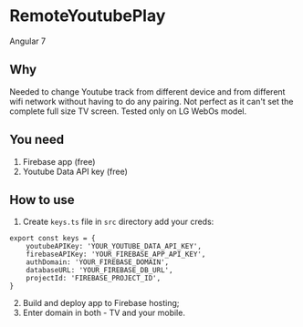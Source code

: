 # RemoteYoutubePlay

Angular 7

## Why

Needed to change Youtube track from different device and from different wifi network without having to do any pairing. Not perfect as it can't set the complete full size TV screen. Tested only on LG WebOs model.

## You need

1. Firebase app (free)
2. Youtube Data API key (free)

## How to use

1. Create `keys.ts` file in `src` directory add your creds:
```
export const keys = {
    youtubeAPIKey: 'YOUR_YOUTUBE_DATA_API_KEY',
    firebaseAPIKey: 'YOUR_FIREBASE_APP_API_KEY', 
    authDomain: 'YOUR_FIREBASE_DOMAIN',
    databaseURL: 'YOUR_FIREBASE_DB_URL',
    projectId: 'FIREBASE_PROJECT_ID',    
}
```
2. Build and deploy app to Firebase hosting;
3. Enter domain in both - TV and your mobile.

